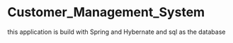 # Customer_Management_System
this application is build with Spring and Hybernate and sql as the database
